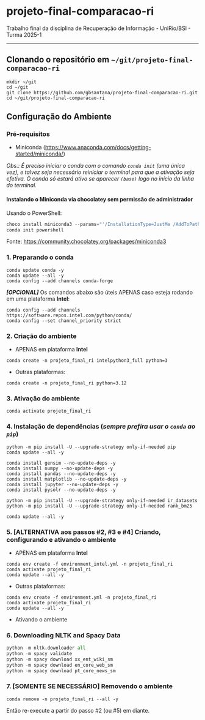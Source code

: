 # projeto-final-comparacao-ri
Trabalho final da disciplina de Recuperação de Informação - UniRio/BSI - Turma 2025-1

---

## Clonando o repositório em `~/git/projeto-final-comparacao-ri`

```shell
mkdir ~/git
cd ~/git
git clone https://github.com/gbsantana/projeto-final-comparacao-ri.git
cd ~/git/projeto-final-comparacao-ri
```
## Configuração do Ambiente

### Pré-requisitos

- Miniconda (<https://www.anaconda.com/docs/getting-started/miniconda/>)

_Obs.: É preciso iniciar o conda com o comando `conda init` (uma única vez), e talvez seja necessário reiniciar o terminal para que a ativação seja efetiva. O conda só estará ativo se aparecer `(base)` logo no início da linha do terminal._

#### Instalando o Miniconda via chocolatey sem permissão de administrador

Usando o PowerShell:

```powershell
choco install miniconda3 --params="'/InstallationType=JustMe /AddToPath=1 /RegisterPython=0'"
conda init powershell
```

Fonte: https://community.chocolatey.org/packages/miniconda3

### 1. Preparando o conda

```shell
conda update conda -y
conda update --all -y
conda config --add channels conda-forge
```

**_[OPCIONAL]_** Os comandos abaixo são úteis APENAS caso esteja rodando em uma plataforma **Intel**:

```shell
conda config --add channels https://software.repos.intel.com/python/conda/
conda config --set channel_priority strict
```

### 2. Criação do ambiente

- APENAS em plataforma **Intel**

```shell
conda create -n projeto_final_ri intelpython3_full python=3
```

- Outras plataformas:

```shell
conda create -n projeto_final_ri python=3.12
```

### 3. Ativação do ambiente

```shell
conda activate projeto_final_ri
```
### 4. Instalação de dependências (_sempre prefira usar o `conda` ao `pip`_)

```shell
python -m pip install -U --upgrade-strategy only-if-needed pip
conda update --all -y

conda install gensim --no-update-deps -y
conda install numpy --no-update-deps -y
conda install pandas --no-update-deps -y
conda install matplotlib --no-update-deps -y
conda install jupyter --no-update-deps -y
conda install pysolr --no-update-deps -y

python -m pip install -U --upgrade-strategy only-if-needed ir_datasets
python -m pip install -U --upgrade-strategy only-if-needed rank_bm25

conda update --all -y
```

### 5. [ALTERNATIVA aos passos #2, #3 e #4] Criando, configurando e ativando o ambiente

- APENAS em plataforma **Intel**

```shell
conda env create -f environment_intel.yml -n projeto_final_ri
conda activate projeto_final_ri
conda update --all -y
```

- Outras plataformas:

```shell
conda env create -f environment.yml -n projeto_final_ri
conda activate projeto_final_ri
conda update --all -y
```

- Ativando o ambiente

### 6. Downloading NLTK and Spacy Data

```python
python -m nltk.downloader all
python -m spacy validate
python -m spacy download xx_ent_wiki_sm
python -m spacy download en_core_web_sm
python -m spacy download pt_core_news_sm
```

### 7. [SOMENTE SE NECESSÁRIO] Removendo o ambiente

```shell
conda remove -n projeto_final_ri --all -y
```

Então re-execute a partir do passo #2 (ou #5) em diante.

